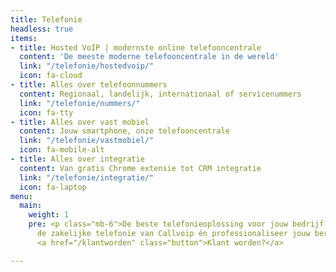 ```yaml
---
title: Telefonie
headless: true
items:
- title: Hosted VoIP | modernste online telefooncentrale
  content: 'De meeste moderne telefooncentrale in de wereld'
  link: "/telefonie/hostedvoip/"
  icon: fa-cloud
- title: Alles over telefoonnummers
  content: Regionaal, landelijk, internationaal of servicenummers
  link: "/telefonie/nummers/"
  icon: fa-tty
- title: Alles over vast mobiel
  content: Jouw smartphone, onze telefooncentrale
  link: "/telefonie/vastmobiel/"
  icon: fa-mobile-alt
- title: Alles over integratie
  content: Van gratis Chrome extensie tot CRM integratie
  link: "/telefonie/integratie/"
  icon: fa-laptop
menu:
  main:
    weight: 1
    pre: <p class="mb-6">De beste telefonieoplossing voor jouw bedrijf? Kies voor
      de zakelijke telefonie van Callvoip én professionaliseer jouw bereikbaarheid.</p>
      <a href="/klantworden" class="button">Klant worden?</a>

---
```

